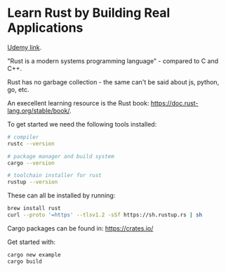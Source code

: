 # Learn Rust by Building Real Applications

[Udemy link](https://www.udemy.com/course/rust-fundamentals/).

"Rust is a modern systems programming language" - compared to C and C++.

Rust has no garbage collection - the same can't be said about js, python, go, etc.

An execellent learning resource is the Rust book: https://doc.rust-lang.org/stable/book/.

To get started we need the following tools installed:

```bash
# compiler
rustc --version

# package manager and build system
cargo --version

# toolchain installer for rust
rustup --version
```

These can all be installed by running:

```bash
brew install rust
curl --proto '=https' --tlsv1.2 -sSf https://sh.rustup.rs | sh
```

Cargo packages can be found in: https://crates.io/

Get started with:

```bash
cargo new example
cargo build
```

